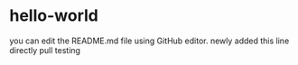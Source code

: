 # hello-world
you can edit the README.md file using GitHub editor.
newly added this line
directly pull testing
